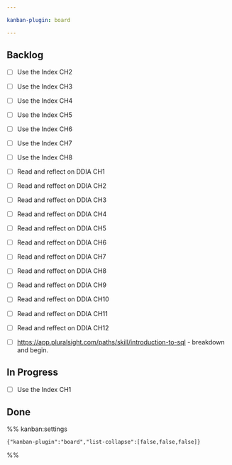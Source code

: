 ```yaml
---

kanban-plugin: board

---
```


## Backlog

- [ ] Use the Index CH2
- [ ] Use the Index CH3
- [ ] Use the Index CH4
- [ ] Use the Index CH5
- [ ] Use the Index CH6
- [ ] Use the Index CH7
- [ ] Use the Index CH8
- [ ] Read and reflect on DDIA CH1
- [ ] Read and reffect on DDIA CH2
- [ ] Read and reffect on DDIA CH3
- [ ] Read and reffect on DDIA CH4
- [ ] Read and reffect on DDIA CH5
- [ ] Read and reffect on DDIA CH6
- [ ] Read and reffect on DDIA CH7
- [ ] Read and reffect on DDIA CH8
- [ ] Read and reffect on DDIA CH9
- [ ] Read and reffect on DDIA CH10
- [ ] Read and reffect on DDIA CH11
- [ ] Read and reffect on DDIA CH12
- [ ] https://app.pluralsight.com/paths/skill/introduction-to-sql - breakdown and begin.


## In Progress

- [ ] Use the Index CH1


## Done





%% kanban:settings
```
{"kanban-plugin":"board","list-collapse":[false,false,false]}
```
%%